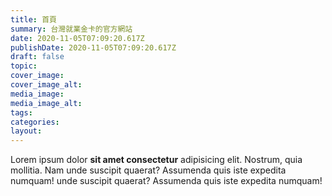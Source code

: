 ```yaml
---
title: 首頁
summary: 台灣就業金卡的官方網站
date: 2020-11-05T07:09:20.617Z
publishDate: 2020-11-05T07:09:20.617Z
draft: false
topic: 
cover_image: 
cover_image_alt:
media_image:
media_image_alt:
tags:
categories:
layout:
---
```


Lorem ipsum dolor **sit amet consectetur** adipisicing elit. Nostrum, quia mollitia. Nam
unde suscipit quaerat? Assumenda quis iste expedita numquam! unde suscipit quaerat?
Assumenda quis iste expedita numquam!
